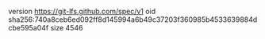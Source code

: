 version https://git-lfs.github.com/spec/v1
oid sha256:740a8ceb6ed092ff8d145994a6b49c37203f360985b4533639884dcbe595a04f
size 4546
